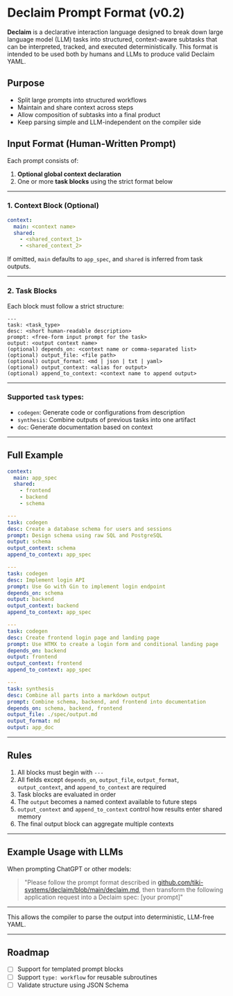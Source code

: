 # Declaim Prompt Format (v0.2)

**Declaim** is a declarative interaction language designed to break down large language model (LLM) tasks into structured, context-aware subtasks that can be interpreted, tracked, and executed deterministically. This format is intended to be used both by humans and LLMs to produce valid Declaim YAML.

## Purpose

- Split large prompts into structured workflows  
- Maintain and share context across steps  
- Allow composition of subtasks into a final product  
- Keep parsing simple and LLM-independent on the compiler side  

## Input Format (Human-Written Prompt)

Each prompt consists of:

1. **Optional global context declaration**  
2. One or more **task blocks** using the strict format below  

---

### 1. Context Block (Optional)

```yaml
context:
  main: <context name>
  shared:
    - <shared_context_1>
    - <shared_context_2>
```

If omitted, `main` defaults to `app_spec`, and `shared` is inferred from task outputs.

---

### 2. Task Blocks

Each block must follow a strict structure:

```
---
task: <task_type>
desc: <short human-readable description>
prompt: <free-form input prompt for the task>
output: <output context name>
(optional) depends_on: <context name or comma-separated list>
(optional) output_file: <file path>
(optional) output_format: <md | json | txt | yaml>
(optional) output_context: <alias for output>
(optional) append_to_context: <context name to append output>
```

---

### Supported `task` types:

- `codegen`: Generate code or configurations from description  
- `synthesis`: Combine outputs of previous tasks into one artifact  
- `doc`: Generate documentation based on context  

---

## Full Example

```yaml
context:
  main: app_spec
  shared:
    - frontend
    - backend
    - schema

---
task: codegen
desc: Create a database schema for users and sessions
prompt: Design schema using raw SQL and PostgreSQL
output: schema
output_context: schema
append_to_context: app_spec

---
task: codegen
desc: Implement login API
prompt: Use Go with Gin to implement login endpoint
depends_on: schema
output: backend
output_context: backend
append_to_context: app_spec

---
task: codegen
desc: Create frontend login page and landing page
prompt: Use HTMX to create a login form and conditional landing page
depends_on: backend
output: frontend
output_context: frontend
append_to_context: app_spec

---
task: synthesis
desc: Combine all parts into a markdown output
prompt: Combine schema, backend, and frontend into documentation
depends_on: schema, backend, frontend
output_file: ./spec/output.md
output_format: md
output: app_doc
```

---

## Rules

1. All blocks must begin with `---`  
2. All fields except `depends_on`, `output_file`, `output_format`, `output_context`, and `append_to_context` are required  
3. Task blocks are evaluated in order  
4. The `output` becomes a named context available to future steps  
5. `output_context` and `append_to_context` control how results enter shared memory  
6. The final output block can aggregate multiple contexts  

---

## Example Usage with LLMs

When prompting ChatGPT or other models:

> "Please follow the prompt format described in [github.com/tiki-systems/declaim/blob/main/declaim.md](https://github.com/tiki-systems/declaim/blob/main/declaim.md), then transform the following application request into a Declaim spec: [your prompt]"

---

This allows the compiler to parse the output into deterministic, LLM-free YAML.

---

## Roadmap

- [ ] Support for templated prompt blocks  
- [ ] Support `type: workflow` for reusable subroutines  
- [ ] Validate structure using JSON Schema  
